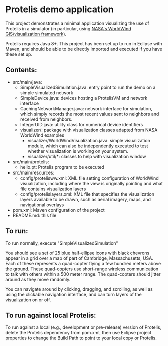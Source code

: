# Protelis demo application

This project demonstrates a minimal application visualizing the use of 
Protelis in a simulator (in particular, using [NASA's WorldWind GIS/visualization framework](http://worldwind.arc.nasa.gov/java/)).

Protelis requires Java 8+.  This project has been set up to run in Eclipse with Maven, and should be able to be 
directly imported and executed if you have these set up.

## Contents:

* src/main/java:
  * SimpleVisualizedSimulation.java: entry point to run the demo on a simple simulated network
  * SimpleDevice.java: devices hosting a ProtelisVM and network interface
  * CachingNetworkManager.java: network interface for simulation, which simply records the 
 	most recent values sent to neighbors and received from neighbors.
  * IntegerUID.java: utility class for numerical device identifiers
  * visualizer/: package with visualization classes adapted from NASA WorldWind examples
    * visualizer/WorldWindVisualization.java: simple visualization module, which can also be independently
  	  executed to test whether visualization is working on your system.
  	* visualizer/util/*: classes to help with visualization window
* src/main/protelis:
  * hello.pt: Protelis program to be executed
* src/main/resources:
  * config/protelisww.xml: XML file setting configuration of WorldWind visualization, including
  	where the view is originally pointing and what file contains visualization layers
  * config/protelislayers.xml: XML file that specifies the visualization layers available
  	to be drawn, such as aerial imagery, maps, and navigational overlays
* pom.xml: Maven configuration of the project
* README.md: this file

## To run:

To run normally, execute "SimpleVisualizedSimulation"

You should see a set of 25 blue half-ellipse icons with black chevrons appear in
a grid over a map of part of Cambridge, Massachusetts, USA.  Each of these represents
a quad-copter flying a few hundred meters above the ground.  These quad-copters use
short-range wireless communication to talk with others within a 500 meter range.
The quad-copters should jitter around as they move randomly.

You can navigate around by clicking, dragging, and scrolling, as well as using the
clickable navigation interface, and can turn layers of the visualization on or off.

## To run against local Protelis:

To run against a local (e.g., development or pre-release) version of Protelis,
delete the Protelis dependency from pom.xml, then use Eclipse project properties
to change the Build Path to point to your local copy or Protelis.

